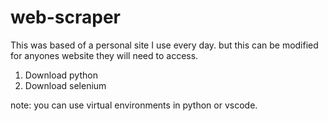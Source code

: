 # web-scraper

This was based of a personal site I use every day. but this can be modified for anyones website they will need to access.

1. Download python
2. Download selenium

note: you can use virtual environments in python or vscode. 
